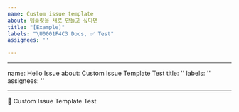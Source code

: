 ```yaml
---
name: Custom issue template
about: 템플릿을 새로 만들고 싶다면
title: "[Example]"
labels: "\U0001F4C3 Docs, ✅ Test"
assignees: ''

---
```


---	
name: Hello Issue
about: Custom Issue Template Test
title: ''
labels: ''
assignees: ''

---

👋 Custom Issue Template Test

